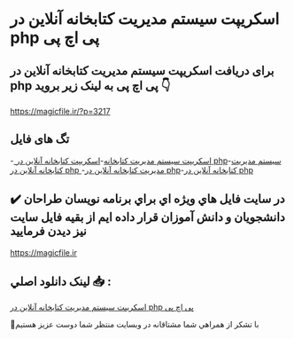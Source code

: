 # اسکریپت سیستم مدیریت کتابخانه آنلاین در php پی اچ پی

## برای دریافت اسکریپت سیستم مدیریت کتابخانه آنلاین در php پی اچ پی به لینک زیر بروید 👇

https://magicfile.ir/?p=3217

## تگ های فایل

-[ اسکریپت سیستم مدیریت کتابخانه](https://magicfile.ir/product/%d8%a7%d8%b3%da%a9%d8%b1%db%8c%d9%be%d8%aa-%d8%b3%db%8c%d8%b3%d8%aa%d9%85-%d9%85%d8%af%db%8c%d8%b1%db%8c%d8%aa-%da%a9%d8%aa%d8%a7%d8%a8%d8%ae%d8%a7%d9%86%d9%87-%d8%a2%d9%86%d9%84%d8%a7%db%8c%d9%86-%d8%af%d8%b1-php-%d9%be%db%8c-%d8%a7%da%86-%d9%be%db%8c/)-[اسکریپت کتابخانه آنلاین در php](https://magicfile.ir/product/%d8%a7%d8%b3%da%a9%d8%b1%db%8c%d9%be%d8%aa-%d8%b3%db%8c%d8%b3%d8%aa%d9%85-%d9%85%d8%af%db%8c%d8%b1%db%8c%d8%aa-%da%a9%d8%aa%d8%a7%d8%a8%d8%ae%d8%a7%d9%86%d9%87-%d8%a2%d9%86%d9%84%d8%a7%db%8c%d9%86-%d8%af%d8%b1-php-%d9%be%db%8c-%d8%a7%da%86-%d9%be%db%8c/)-[سیستم مدیریت کتابخانه آنلاین در php ](https://magicfile.ir/product/%d8%a7%d8%b3%da%a9%d8%b1%db%8c%d9%be%d8%aa-%d8%b3%db%8c%d8%b3%d8%aa%d9%85-%d9%85%d8%af%db%8c%d8%b1%db%8c%d8%aa-%da%a9%d8%aa%d8%a7%d8%a8%d8%ae%d8%a7%d9%86%d9%87-%d8%a2%d9%86%d9%84%d8%a7%db%8c%d9%86-%d8%af%d8%b1-php-%d9%be%db%8c-%d8%a7%da%86-%d9%be%db%8c/)-[مدیریت کتابخانه آنلاین در php](https://magicfile.ir/product/%d8%a7%d8%b3%da%a9%d8%b1%db%8c%d9%be%d8%aa-%d8%b3%db%8c%d8%b3%d8%aa%d9%85-%d9%85%d8%af%db%8c%d8%b1%db%8c%d8%aa-%da%a9%d8%aa%d8%a7%d8%a8%d8%ae%d8%a7%d9%86%d9%87-%d8%a2%d9%86%d9%84%d8%a7%db%8c%d9%86-%d8%af%d8%b1-php-%d9%be%db%8c-%d8%a7%da%86-%d9%be%db%8c/)-[کتابخانه آنلاین در php](https://magicfile.ir/product/%d8%a7%d8%b3%da%a9%d8%b1%db%8c%d9%be%d8%aa-%d8%b3%db%8c%d8%b3%d8%aa%d9%85-%d9%85%d8%af%db%8c%d8%b1%db%8c%d8%aa-%da%a9%d8%aa%d8%a7%d8%a8%d8%ae%d8%a7%d9%86%d9%87-%d8%a2%d9%86%d9%84%d8%a7%db%8c%d9%86-%d8%af%d8%b1-php-%d9%be%db%8c-%d8%a7%da%86-%d9%be%db%8c/)

## ✔️ در سايت فايل هاي ويژه اي براي برنامه نويسان طراحان دانشجويان و دانش آموزان قرار داده ايم از بقيه فايل سايت نيز ديدن فرماييد

https://magicfile.ir


## لينک دانلود اصلي 📥 :

[اسکریپت سیستم مدیریت کتابخانه آنلاین در php پی اچ پی](https://magicfile.ir/product/%d8%a7%d8%b3%da%a9%d8%b1%db%8c%d9%be%d8%aa-%d8%b3%db%8c%d8%b3%d8%aa%d9%85-%d9%85%d8%af%db%8c%d8%b1%db%8c%d8%aa-%da%a9%d8%aa%d8%a7%d8%a8%d8%ae%d8%a7%d9%86%d9%87-%d8%a2%d9%86%d9%84%d8%a7%db%8c%d9%86-%d8%af%d8%b1-php-%d9%be%db%8c-%d8%a7%da%86-%d9%be%db%8c/) 


🙏با تشکر از همراهي شما مشتاقانه در وبسایت منتظر شما دوست عزیز هستیم

